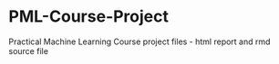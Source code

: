 # PML-Course-Project

Practical Machine Learning Course project files - html report and rmd source file
